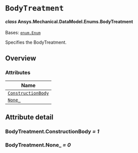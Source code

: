 # `BodyTreatment`

<a id="ansys.mechanical.stubs.v242.Ansys.Mechanical.DataModel.Enums.BodyTreatment"></a>

#### *class* Ansys.Mechanical.DataModel.Enums.BodyTreatment

Bases: [`enum.Enum`](https://docs.python.org/3/library/enum.html#enum.Enum)

Specifies the BodyTreatment.

<!-- !! processed by numpydoc !! -->

<a id="overview"></a>

## Overview

### Attributes

| Name |
| ------------------------------------------------------------------------------------------------------------------------------ |
| [`ConstructionBody`](#BodyTreatment.ConstructionBody) |
| [`None_`](#BodyTreatment.None_) |

<a id="attribute-detail"></a>

## Attribute detail

<a id="BodyTreatment.ConstructionBody"></a>

### BodyTreatment.ConstructionBody *= 1*

<a id="BodyTreatment.None_"></a>

### BodyTreatment.None_ *= 0*


